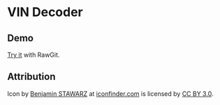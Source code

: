 # VIN Decoder

## Demo

[Try it](https://cdn.rawgit.com/rDuckDev/VIN-Decoder/v1.0.9/) with RawGit.

## Attribution

Icon by [Benjamin STAWARZ](https://www.iconfinder.com/butterflytronics) at [iconfinder.com](www.iconfinder.com) is licensed by [CC BY 3.0](https://creativecommons.org/licenses/by/3.0/).